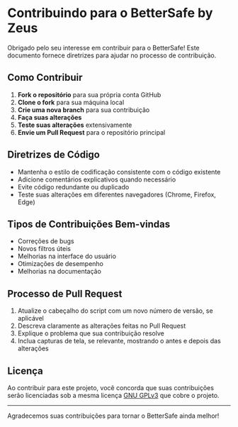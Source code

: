 # Contribuindo para o BetterSafe by Zeus

Obrigado pelo seu interesse em contribuir para o BetterSafe! Este documento fornece diretrizes para ajudar no processo de contribuição.

## Como Contribuir

1. **Fork o repositório** para sua própria conta GitHub
2. **Clone o fork** para sua máquina local
3. **Crie uma nova branch** para sua contribuição
4. **Faça suas alterações**
5. **Teste suas alterações** extensivamente
6. **Envie um Pull Request** para o repositório principal

## Diretrizes de Código

- Mantenha o estilo de codificação consistente com o código existente
- Adicione comentários explicativos quando necessário
- Evite código redundante ou duplicado
- Teste suas alterações em diferentes navegadores (Chrome, Firefox, Edge)

## Tipos de Contribuições Bem-vindas

- Correções de bugs
- Novos filtros úteis
- Melhorias na interface do usuário
- Otimizações de desempenho
- Melhorias na documentação

## Processo de Pull Request

1. Atualize o cabeçalho do script com um novo número de versão, se aplicável
2. Descreva claramente as alterações feitas no Pull Request
3. Explique o problema que sua contribuição resolve
4. Inclua capturas de tela, se relevante, mostrando o antes e depois das alterações

## Licença

Ao contribuir para este projeto, você concorda que suas contribuições serão licenciadas sob a mesma licença [GNU GPLv3](https://www.gnu.org/licenses/gpl-3.0.html) que cobre o projeto.

---

Agradecemos suas contribuições para tornar o BetterSafe ainda melhor!